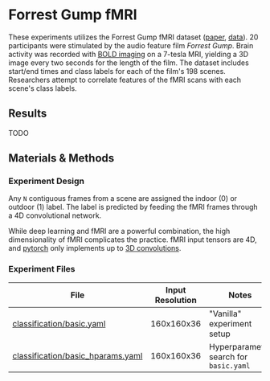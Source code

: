 # Forrest Gump fMRI
These experiments utilizes the Forrest Gump fMRI dataset ([paper](https://www.nature.com/articles/sdata20143), [data](https://openneuro.org/datasets/ds000113/versions/1.3.0)). 20 participants were stimulated by the audio feature film *Forrest Gump*. Brain activity was recorded with [BOLD imaging](https://en.wikipedia.org/wiki/Blood-oxygen-level-dependent_imaging) on a 7-tesla MRI, yielding a 3D image every two seconds for the length of the film. The dataset includes start/end times and class labels for each of the film's 198 scenes. Researchers attempt to correlate features of the fMRI scans with each scene's class labels.

## Results
TODO

## Materials & Methods
### Experiment Design
Any `N` contiguous frames from a scene are assigned the indoor (0) or outdoor (1) label. The label is predicted by feeding the fMRI frames through a 4D convolutional network.

While deep learning and fMRI are a powerful combination, the high dimensionality of fMRI complicates the practice. fMRI input tensors are 4D, and [pytorch](https://pytorch.org/) only implements up to [3D convolutions](https://pytorch.org/docs/stable/generated/torch.nn.Conv3d.html).

### Experiment Files
| File                                                                   | Input Resolution | Notes
| ---------------------------------------------------------------------- | ---------------- | ------
| [classification/basic.yaml](classification/basic.yaml)                 | 160x160x36       | "Vanilla" experiment setup
| [classification/basic_hparams.yaml](classification/basic_hparams.yaml) | 160x160x36       | Hyperparameter search for `basic.yaml`
